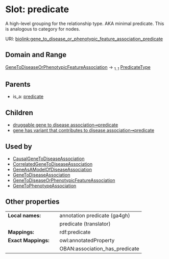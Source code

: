 
# Slot: predicate


A high-level grouping for the relationship type. AKA minimal predicate. This is analogous to category for nodes.

URI: [biolink:gene_to_disease_or_phenotypic_feature_association_predicate](https://w3id.org/biolink/vocab/gene_to_disease_or_phenotypic_feature_association_predicate)


## Domain and Range

[GeneToDiseaseOrPhenotypicFeatureAssociation](GeneToDiseaseOrPhenotypicFeatureAssociation.md) &#8594;  <sub>1..1</sub> [PredicateType](types/PredicateType.md)

## Parents

 *  is_a: [predicate](predicate.md)

## Children

 *  [druggable gene to disease association➞predicate](druggable_gene_to_disease_association_predicate.md)
 *  [gene has variant that contributes to disease association➞predicate](gene_has_variant_that_contributes_to_disease_association_predicate.md)

## Used by

 * [CausalGeneToDiseaseAssociation](CausalGeneToDiseaseAssociation.md)
 * [CorrelatedGeneToDiseaseAssociation](CorrelatedGeneToDiseaseAssociation.md)
 * [GeneAsAModelOfDiseaseAssociation](GeneAsAModelOfDiseaseAssociation.md)
 * [GeneToDiseaseAssociation](GeneToDiseaseAssociation.md)
 * [GeneToDiseaseOrPhenotypicFeatureAssociation](GeneToDiseaseOrPhenotypicFeatureAssociation.md)
 * [GeneToPhenotypeAssociation](GeneToPhenotypeAssociation.md)

## Other properties

|  |  |  |
| --- | --- | --- |
| **Local names:** | | annotation predicate (ga4gh) |
|  | | predicate (translator) |
| **Mappings:** | | rdf:predicate |
| **Exact Mappings:** | | owl:annotatedProperty |
|  | | OBAN:association_has_predicate |

